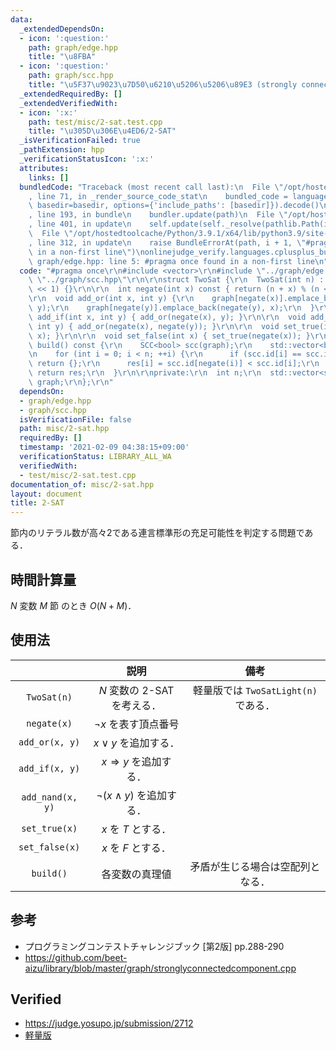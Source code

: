```yaml
---
data:
  _extendedDependsOn:
  - icon: ':question:'
    path: graph/edge.hpp
    title: "\u8FBA"
  - icon: ':question:'
    path: graph/scc.hpp
    title: "\u5F37\u9023\u7D50\u6210\u5206\u5206\u89E3 (strongly connected components)"
  _extendedRequiredBy: []
  _extendedVerifiedWith:
  - icon: ':x:'
    path: test/misc/2-sat.test.cpp
    title: "\u305D\u306E\u4ED6/2-SAT"
  _isVerificationFailed: true
  _pathExtension: hpp
  _verificationStatusIcon: ':x:'
  attributes:
    links: []
  bundledCode: "Traceback (most recent call last):\n  File \"/opt/hostedtoolcache/Python/3.9.1/x64/lib/python3.9/site-packages/onlinejudge_verify/documentation/build.py\"\
    , line 71, in _render_source_code_stat\n    bundled_code = language.bundle(stat.path,\
    \ basedir=basedir, options={'include_paths': [basedir]}).decode()\n  File \"/opt/hostedtoolcache/Python/3.9.1/x64/lib/python3.9/site-packages/onlinejudge_verify/languages/cplusplus.py\"\
    , line 193, in bundle\n    bundler.update(path)\n  File \"/opt/hostedtoolcache/Python/3.9.1/x64/lib/python3.9/site-packages/onlinejudge_verify/languages/cplusplus_bundle.py\"\
    , line 401, in update\n    self.update(self._resolve(pathlib.Path(included), included_from=path))\n\
    \  File \"/opt/hostedtoolcache/Python/3.9.1/x64/lib/python3.9/site-packages/onlinejudge_verify/languages/cplusplus_bundle.py\"\
    , line 312, in update\n    raise BundleErrorAt(path, i + 1, \"#pragma once found\
    \ in a non-first line\")\nonlinejudge_verify.languages.cplusplus_bundle.BundleErrorAt:\
    \ graph/edge.hpp: line 5: #pragma once found in a non-first line\n"
  code: "#pragma once\r\n#include <vector>\r\n#include \"../graph/edge.hpp\"\r\n#include\
    \ \"../graph/scc.hpp\"\r\n\r\nstruct TwoSat {\r\n  TwoSat(int n) : n(n), graph(n\
    \ << 1) {}\r\n\r\n  int negate(int x) const { return (n + x) % (n << 1); }\r\n\
    \r\n  void add_or(int x, int y) {\r\n    graph[negate(x)].emplace_back(negate(x),\
    \ y);\r\n    graph[negate(y)].emplace_back(negate(y), x);\r\n  }\r\n\r\n  void\
    \ add_if(int x, int y) { add_or(negate(x), y); }\r\n\r\n  void add_nand(int x,\
    \ int y) { add_or(negate(x), negate(y)); }\r\n\r\n  void set_true(int x) { add_or(x,\
    \ x); }\r\n\r\n  void set_false(int x) { set_true(negate(x)); }\r\n\r\n  std::vector<bool>\
    \ build() const {\r\n    SCC<bool> scc(graph);\r\n    std::vector<bool> res(n);\r\
    \n    for (int i = 0; i < n; ++i) {\r\n      if (scc.id[i] == scc.id[negate(i)])\
    \ return {};\r\n      res[i] = scc.id[negate(i)] < scc.id[i];\r\n    }\r\n   \
    \ return res;\r\n  }\r\n\r\nprivate:\r\n  int n;\r\n  std::vector<std::vector<Edge<bool>>>\
    \ graph;\r\n};\r\n"
  dependsOn:
  - graph/edge.hpp
  - graph/scc.hpp
  isVerificationFile: false
  path: misc/2-sat.hpp
  requiredBy: []
  timestamp: '2021-02-09 04:38:15+09:00'
  verificationStatus: LIBRARY_ALL_WA
  verifiedWith:
  - test/misc/2-sat.test.cpp
documentation_of: misc/2-sat.hpp
layout: document
title: 2-SAT
---
```


節内のリテラル数が高々2である連言標準形の充足可能性を判定する問題である．


## 時間計算量

$N$ 変数 $M$ 節 のとき $O(N + M)$．


## 使用法

||説明|備考|
|:--:|:--:|:--:|
|`TwoSat(n)`|$N$ 変数の 2-SAT を考える．|軽量版では `TwoSatLight(n)` である．|
|`negate(x)`|$\neg x$ を表す頂点番号||
|`add_or(x, y)`|$x \vee y$ を追加する．||
|`add_if(x, y)`|$x \Rightarrow y$ を追加する．||
|`add_nand(x, y)`|$\neg (x \land y)$ を追加する．||
|`set_true(x)`|$x$ を $T$ とする．||
|`set_false(x)`|$x$ を $F$ とする．||
|`build()`|各変数の真理値|矛盾が生じる場合は空配列となる．|


## 参考

- プログラミングコンテストチャレンジブック \[第2版\] pp.288-290
- https://github.com/beet-aizu/library/blob/master/graph/stronglyconnectedcomponent.cpp


## Verified

- https://judge.yosupo.jp/submission/2712
- [軽量版](https://judge.yosupo.jp/submission/2711)
